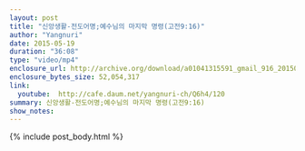 ```yaml
---
layout: post
title: "신앙생활-전도어명;예수님의 마지막 명령(고전9:16)"
author: "Yangnuri"
date: 2015-05-19
duration: "36:08"
type: "video/mp4"
enclosure_url: http://archive.org/download/a01041315591_gmail_916_201505/%EC%8B%A0%EC%95%99%EC%83%9D%ED%99%9C-%EC%A0%84%EB%8F%84%EC%96%B4%EB%AA%85;%EC%98%88%EC%88%98%EB%8B%98%EC%9D%98%20%EB%A7%88%EC%A7%80%EB%A7%89%20%EB%AA%85%EB%A0%B9(%EA%B3%A0%EC%A0%849;16).mp4
enclosure_bytes_size: 52,054,317 
link:
  youtube:  http://cafe.daum.net/yangnuri-ch/Q6h4/120
summary: 신앙생활-전도어명;예수님의 마지막 명령(고전9:16)
show_notes:
---
```


{% include post_body.html %}
